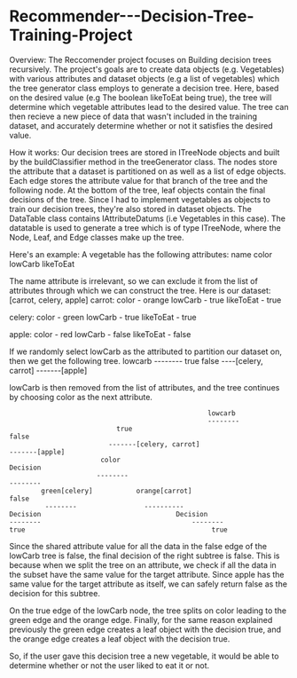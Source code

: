 # Recommender---Decision-Tree-Training-Project
Overview:
The Reccomender project focuses on Building decision trees recursively. The project's goals are to create data objects (e.g. Vegetables)
with various attributes and dataset objects (e.g a list of vegetables) which the tree generator class employs to generate a decision tree.
Here, based on the desired value (e.g The boolean likeToEat being true), the tree will determine which vegetable attributes lead to the desired value.
The tree can then recieve a new piece of data that wasn't included in the training dataset, and accurately determine whether or not it satisfies the desired value. 

How it works:
Our decision trees are stored in ITreeNode objects and built by the buildClassifier method in the treeGenerator class. The nodes store the attribute
that a dataset is partitioned on as well as a list of edge objects. Each edge stores the attribute value for that branch of the tree and the following
node. At the bottom of the tree, leaf objects contain the final decisions of the tree. Since I had to implement vegetables as objects to train our decision trees,
they're also stored in dataset objects. The DataTable class contains IAttributeDatums (i.e Vegetables in
this case). The datatable is used to generate a tree which is of type ITreeNode, where the Node, Leaf, and Edge classes make up the tree.

Here's an example:
A vegetable has the following attributes:
name
color
lowCarb
likeToEat

The name attribute is irrelevant, so we can exclude it from the list of attributes through which we can construct the tree. 
Here is our dataset:
[carrot, celery, apple]
  carrot:
    color - orange
    lowCarb - true
    likeToEat - true
    
  celery:
    color - green
    lowCarb - true
    likeToEat - true
    
  apple:
    color - red
    lowCarb - false
    likeToEat - false
    
If we randomly select lowCarb as the attributed to partition our dataset on, then we get the following tree.
                      lowcarb
                      --------
        true                      false
        ----[celery, carrot]      -------[apple]
        
lowCarb is then removed from the list of attributes, and the tree continues by choosing color as the next attribute.

                                                      lowcarb
                                                      --------
                               true                                                   false
                             -------[celery, carrot]                                  -------[apple]  
                           color                                                              Decision
                          --------                                                             --------
            green[celery]           orange[carrot]                                               false
             --------                 ----------
    Decision                                  Decision
    --------                                      --------
    true                                               true
    
                                       
Since the shared attribute value for all the data in the false edge of the lowCarb tree is false, the final decision of the right subtree is false. This is because when we split the tree on an attribute, we check if all the data in the subset have the same value for the target attribute. Since apple has the same value for the target attribute as itself, we can safely return false as the decision for this subtree. 

On the true edge of the lowCarb node, the tree splits on color leading to the green edge and the orange edge. Finally, for the same reason explained previously the green edge creates a leaf object with the decision true, and the orange edge creates a leaf object with the decision true.

So, if the user gave this decision tree a new vegetable, it would be able to determine whether or not the user liked to eat it or not.
   
